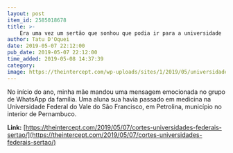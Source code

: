 ```yaml
---
layout: post
item_id: 2585018678
title: >-
    Era uma vez um sertão que sonhou que podia ir para a universidade
author: Tatu D'Oquei
date: 2019-05-07 22:12:00
pub_date: 2019-05-07 22:12:00
time_added: 2019-05-08 14:37:39
category: 
image: https://theintercept.com/wp-uploads/sites/1/2019/05/universidades-sertao-redes-1557250148.jpg
---
```


No início do ano, minha mãe mandou uma mensagem emocionada no grupo de WhatsApp da família. Uma aluna sua havia passado em medicina na Universidade Federal do Vale do São Francisco, em Petrolina, município no interior de Pernambuco.

**Link:** [https://theintercept.com/2019/05/07/cortes-universidades-federais-sertao/](https://theintercept.com/2019/05/07/cortes-universidades-federais-sertao/)

